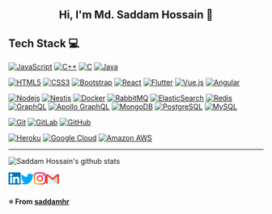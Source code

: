 <h2 align="center"> Hi, I'm Md. Saddam Hossain 👋 <br/> </h2>


<!-- <p align="center"> <samp>Hi, My name is Piyush Bajaj. I am a Computer Science B.Tech college student. I want to be at the bleeding edge of technology. 📚📈🔬, and I'm also a competitive programmer 🤩 🎈. In my repos you'll find projects created using  -->
  
  
## Tech Stack :computer:

[![JavaScript](https://img.shields.io/badge/-JavaScript-black?style=flat-square&logo=javascript&link=https://github.com/saddamhr/)](https://github.com/saddamhr/)
[![C++](https://img.shields.io/badge/-C++-00599C?style=flat-square&logo=c++&link=https://github.com/saddamhr/)](https://github.com/saddamhr/)
[![C](https://img.shields.io/badge/-A8B9CC?style=flat-square&logo=c&logoColor=white&link=https://github.com/saddamhr/)](https://github.com/saddamhr/)
[![Java](https://img.shields.io/badge/-Java-00599C?style=flat-square&logo=java&link=https://github.com/saddamhr/)](https://github.com/saddamhr/)

<!-- <br> -->

[![HTML5](https://img.shields.io/badge/-HTML5-E34F26?style=flat-square&logo=html5&logoColor=white&link=https://github.com/saddamhr/)](https://github.com/saddamhr/)
[![CSS3](https://img.shields.io/badge/-CSS3-1572B6?style=flat-square&logo=css3&link=https://github.com/saddamhr/)](https://github.com/saddamhr/)
[![Bootstrap](https://img.shields.io/badge/-Bootstrap-563D7C?style=flat-square&logo=bootstrap&link=https://github.com/saddamhr/)](https://github.com/saddamhr/)
[![React](https://img.shields.io/badge/-React-black?style=flat-square&logo=react&link=https://github.com/saddamhr/)](https://github.com/saddamhr/)
[![Flutter](https://img.shields.io/badge/-Flutter-02569B?style=flat-square&logo=flutter&link=https://github.com/saddamhr/)](https://github.com/saddamhr/)
[![Vue.js](https://img.shields.io/badge/-Vuejs-black?style=flat-square&logo=vue.js&link=https://github.com/saddamhr/)](https://github.com/saddamhr/)
[![Angular](https://img.shields.io/badge/-Angular-DD0031?style=flat-square&logo=angular&link=https://github.com/saddamhr/)](https://github.com/saddamhr/)

[![Nodejs](https://img.shields.io/badge/-Nodejs-black?style=flat-square&logo=Node.js&link=https://github.com/saddamhr/)](https://github.com/saddamhr/)
[![Nestjs](https://img.shields.io/badge/-Nestjs-black?style=flat-square&logo=NestJS&link=https://github.com/saddamhr/)](https://github.com/saddamhr/)
[![Docker](https://img.shields.io/badge/-Docker-black?style=flat-square&logo=docker&link=https://github.com/saddamhr/)](https://github.com/saddamhr/)
[![RabbitMQ](https://img.shields.io/badge/-RabbitMQ-black?style=flat-square&logo=rabbitmq&link=https://github.com/saddamhr/)](https://github.com/saddamhr/)
[![ElasticSearch](https://img.shields.io/badge/-ElasticSearch-005571?style=flat-square&logo=elasticsearch&link=https://github.com/saddamhr/)](https://github.com/saddamhr/)
[![Redis](https://img.shields.io/badge/-Redis-black?style=flat-square&logo=Redis&link=https://github.com/saddamhr/)](https://github.com/saddamhr/)
[![GraphQL](https://img.shields.io/badge/-GraphQL-E10098?style=flat-square&logo=graphql&link=https://github.com/saddamhr/)](https://github.com/saddamhr/)
[![Apollo GraphQL](https://img.shields.io/badge/-Apollo%20GraphQL-311C87?style=flat-square&logo=apollo-graphql&link=https://github.com/saddamhr/)](https://github.com/saddamhr/)
[![MongoDB](https://img.shields.io/badge/-MongoDB-black?style=flat-square&logo=mongodb&link=https://github.com/saddamhr/)](https://github.com/saddamhr/)
[![PostgreSQL](https://img.shields.io/badge/-PostgreSQL-336791?style=flat-square&logo=postgresql&link=https://github.com/saddamhr/)](https://github.com/saddamhr/)
[![MySQL](https://img.shields.io/badge/-MySQL-black?style=flat-square&logo=mysql&link=https://github.com/saddamhr/)](https://github.com/saddamhr/)

[![Git](https://img.shields.io/badge/-Git-black?style=flat-square&logo=git&link=https://github.com/saddamhr/)](https://github.com/saddamhr/)
[![GitLab](https://img.shields.io/badge/-GitLab-FCA121?style=flat-square&logo=gitlab&link=https://github.com/saddamhr/)](https://github.com/saddamhr/)
[![GitHub](https://img.shields.io/badge/-GitHub-181717?style=flat-square&logo=github&link=https://github.com/saddamhr/)](https://github.com/saddamhr/)

[![Heroku](https://img.shields.io/badge/-Heroku-430098?style=flat-square&logo=heroku&link=https://github.com/saddamhr/)](https://github.com/saddamhr/)
[![Google Cloud](https://img.shields.io/badge/Google%20Cloud-black?style=flat-square&logo=google-cloud&link=https://github.com/saddamhr/)](https://github.com/saddamhr/)
[![Amazon AWS](https://img.shields.io/badge/Amazon%20AWS-232F3E?style=flat-square&logo=amazon-aws&link=https://github.com/saddamhr/)](https://github.com/saddamhr/)

____



![Saddam Hossain's github stats](https://github-readme-stats.vercel.app/api?username=saddamhr&theme=gruvbox&show_icons=true)

  <a href="https://www.linkedin.com/in/saddamhr/">
    <img align="left" alt="Saddam | Linkedin" width="24px" src="https://github.com/hargun79/hargun79/blob/master/Assets/Linkedin.svg" />
  </a>
  <a href="https://twitter.com/saddam_rakib">
    <img align="left" alt="Saddam | Twitter" width="26px" src="https://github.com/hargun79/hargun79/blob/master/Assets/Twitter.svg" />
  </a>
  <a href="https://www.instagram.com/s.rakib04/">
    <img align="left" alt="Saddam | Instagram" width="24px" src="https://github.com/hargun79/hargun79/blob/master/Assets/Instagram.svg" />
  </a>
  <a href="mailto:saddambubt65@gmail.com">
    <img align="left" alt="Saddam | Gmail" width="26px" src="https://github.com/hargun79/hargun79/blob/master/Assets/Gmail.svg" />
  </a>

<br><br>

**⭐️ From [saddamhr](https://github.com/saddamhr)**